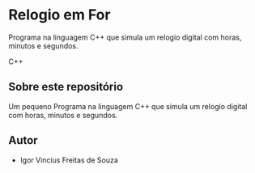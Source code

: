 # Relogio em For
Programa na linguagem C++ que simula um relogio digital com horas, minutos e segundos.

C++
## Sobre este repositório

Um pequeno Programa na linguagem C++ que simula um relogio digital com horas, minutos e segundos.

## Autor

* Igor Vincius Freitas de Souza
